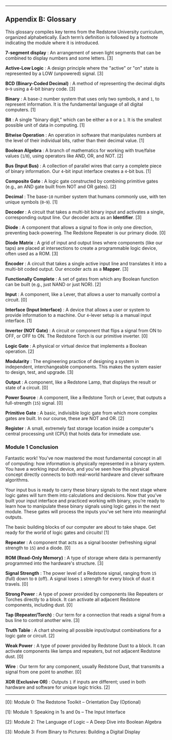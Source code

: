 <hr class="pagebreak"/>

## Appendix B: Glossary

This glossary compiles key terms from the Redstone University curriculum, organized alphabetically. Each term’s definition is followed by a footnote indicating the module where it is introduced.

**7-segment display**
: An arrangement of seven light segments that can be combined to display numbers and some letters. [3]

**Active-Low Logic**
: A design principle where the "active" or "on" state is represented by a LOW (unpowered) signal. [3]

**BCD (Binary-Coded Decimal)**
: A method of representing the decimal digits `0`–`9` using a 4-bit binary code. [3]

**Binary**
: A base-`2` number system that uses only two symbols, `0` and `1`, to represent information. It is the fundamental language of all digital computers. [1]

**Bit**
: A single "binary digit," which can be either a `0` or a `1`. It is the smallest possible unit of data in computing. [1]

**Bitwise Operation**
: An operation in software that manipulates numbers at the level of their individual bits, rather than their decimal value. [1]

**Boolean Algebra**
: A branch of mathematics for working with true/false values (`1`/`0`), using operators like AND, OR, and NOT. [2]

**Bus (Input Bus)**
: A collection of parallel wires that carry a complete piece of binary information. Our `4`-bit input interface creates a `4`-bit bus. [1]

**Composite Gate**
: A logic gate constructed by combining primitive gates (e.g., an AND gate built from NOT and OR gates). [2]

**Decimal**
: The base-`10` number system that humans commonly use, with ten unique symbols (`0`-`9`). [1]

**Decoder**
: A circuit that takes a multi-bit binary input and activates a single, corresponding output line. Our decoder acts as an **Identifier**. [3]

**Diode**
: A component that allows a signal to flow in only one direction, preventing back-powering. The Redstone Repeater is our primary diode. [0]

**Diode Matrix**
: A grid of input and output lines where components (like our taps) are placed at intersections to create a programmable logic device, often used as a ROM. [3]

**Encoder**
: A circuit that takes a single active input line and translates it into a multi-bit coded output. Our encoder acts as a **Mapper**. [3]

**Functionally Complete**
: A set of gates from which any Boolean function can be built (e.g., just NAND or just NOR). [2]

**Input**
: A component, like a Lever, that allows a user to manually control a circuit. [0]

**Interface (Input Interface)**
: A device that allows a user or system to provide information to a machine. Our `4`-lever setup is a manual input interface. [1]

**Inverter (NOT Gate)**
: A circuit or component that flips a signal from ON to OFF, or OFF to ON. The Redstone Torch is our primitive inverter. [0]

**Logic Gate**
: A physical or virtual device that implements a Boolean operation. [2]

**Modularity**
: The engineering practice of designing a system in independent, interchangeable components. This makes the system easier to design, test, and upgrade. [3]

**Output**
: A component, like a Redstone Lamp, that displays the result or state of a circuit. [0]

**Power Source**
: A component, like a Redstone Torch or Lever, that outputs a full-strength (`15`) signal. [0]

**Primitive Gate**
: A basic, indivisible logic gate from which more complex gates are built. In our course, these are NOT and OR. [2]

**Register**
: A small, extremely fast storage location inside a computer's central processing unit (CPU) that holds data for immediate use.


### Module 1 Conclusion

Fantastic work! You've now mastered the most fundamental concept in all of computing: how information is physically represented in a binary system. You have a working input device, and you've seen how this physical concept directly connects to both real-world hardware and clever software algorithms.

Your input bus is ready to carry these binary signals to the next stage where logic gates will turn them into calculations and decisions. Now that you’ve built your input interface and practiced working with binary, you’re ready to learn how to manipulate these binary signals using logic gates in the next module. These gates will process the inputs you’ve set here into meaningful outputs.

The basic building blocks of our computer are about to take shape. Get ready for the world of logic gates and circuits! [1]

**Repeater**
: A component that acts as a signal booster (refreshing signal strength to `15`) and a diode. [0]

**ROM (Read-Only Memory)**
: A type of storage where data is permanently programmed into the hardware's structure. [3]

**Signal Strength**
: The power level of a Redstone signal, ranging from `15` (full) down to `0` (off). A signal loses `1` strength for every block of dust it travels. [0]

**Strong Power**
: A type of power provided by components like Repeaters or Torches directly to a block. It can activate all adjacent Redstone components, including dust. [0]

**Tap (Repeater/Torch)**
: Our term for a connection that reads a signal from a bus line to control another wire. [3]

**Truth Table**
: A chart showing all possible input/output combinations for a logic gate or circuit. [2]

**Weak Power**
: A type of power provided by Redstone Dust to a block. It can activate components like lamps and repeaters, but not adjacent Redstone dust. [0]

**Wire**
: Our term for any component, usually Redstone Dust, that transmits a signal from one point to another. [0]

**XOR (Exclusive OR)**
: Outputs `1` if inputs are different; used in both hardware and software for unique logic tricks. [2]


---

[0]: Module 0: The Redstone Toolkit – Orientation Day (Optional)

[1]: Module 1: Speaking in 1s and 0s – The Input Interface

[2]: Module 2: The Language of Logic – A Deep Dive into Boolean Algebra

[3]: Module 3: From Binary to Pictures: Building a Digital Display
